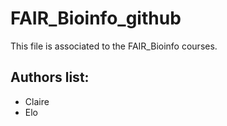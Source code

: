 # FAIR_Bioinfo_github
This file is associated to the FAIR_Bioinfo courses.

## Authors list:
- Claire 
- Elo